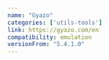 ```yaml
---
name: "Gyazo"
categories: ['utils-tools']
link: https://gyazo.com/en
compatibility: emulation
versionFrom: "5.4.1.0"
---
```


